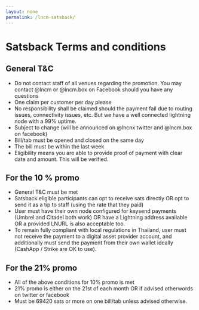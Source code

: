 ```yaml
---
layout: none
permalink: /lncm-satsback/
---
```


# Satsback Terms and conditions

## General T&C

- Do not contact staff of all venues regarding the promotion. You may contact @lncm or @lncm.box on Facebook should you have any questions
- One claim per customer per day please
- No responsibility shall be claimed should the payment fail due to routing issues, connectivity issues, etc. But we have a well connected lightning node with a 99% uptime.
- Subject to change (will be announced on @lncnx twitter and @lncm.box on facebook)
- Bill/tab must be opened and closed on the same day
- The bill must be within the last week
- Eligibility means you are able to provide proof of payment with clear date and amount. This will be verified.


## For the 10 % promo

- General T&C must be met
- Satsback eligible participants can opt to receive sats directly OR opt to send it as a tip to staff (using the rate that they paid)
- User must have their own node configured for keysend payments (Umbrel and Citadel both work) OR have a Lightning address available OR a provided LNURL is also acceptable too.
- To remain fully compliant with local regulations in Thailand, user must not receive the payment to a digital asset provider account, and additionally must send the payment from their own wallet ideally (CashApp / Strike are OK to use).


## For the 21% promo

- All of the above conditions for 10% promo is met
- 21% promo is either on the 21st of each month OR if advised otherwords on twitter or facebook
- Must be 69420 sats or more on one bill/tab unless advised otherwise.
